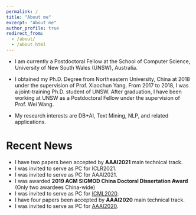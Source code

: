 ```yaml
---
permalink: /
title: "About me"
excerpt: "About me"
author_profile: true
redirect_from: 
  - /about/
  - /about.html
---
```


* I am currently a Postdoctoral Fellow at the School of Computer Science, University of New South Wales (UNSW), Australia.

* I obtained my Ph.D. Degree from Northeastern University, China at 2018 under the supervision of Prof. Xiaochun Yang. From 2017 to 2018, I was a joint-training Ph.D. student of UNSW. After graduation, I have been working at UNSW as a Postdoctoral Fellow under the supervision of Prof. Wei Wang. 

* My research interests are DB+AI, Text Mining, NLP, and related applications.



# Recent News
* I have two papers been accepted by <b>AAAI2021</b> main technical track.
* I was invited to serve as PC for ICLR2021.
* I was invited to serve as PC for AAAI2021.
* I was awarded <b>2019 ACM SIGMOD China Doctoral Dissertation Award</b> (Only two awardees China-wide)
* I was invited to serve as PC for [ICML2020](https://icml.cc/Conferences/2020/).
* I have four papers been accepted by <b>AAAI2020</b> main technical track.
* I was invited to serve as PC for [AAAI2020](https://aaai.org/Conferences/AAAI-20/).
